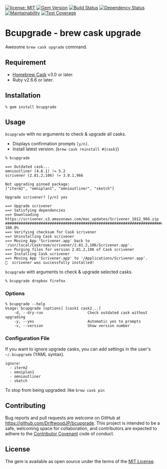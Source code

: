 [![license: MIT](https://img.shields.io/github/license/mashape/apistatus.svg)](LICENSE.txt)
[![Gem Version](https://badge.fury.io/rb/bcupgrade.svg)](https://badge.fury.io/rb/bcupgrade)
[![Build Status](https://travis-ci.org/DriftwoodJP/bcupgrade.svg?branch=master)](https://travis-ci.org/DriftwoodJP/bcupgrade)
[![Dependency Status](https://beta.gemnasium.com/badges/github.com/DriftwoodJP/bcupgrade.svg)](https://beta.gemnasium.com/projects/github.com/DriftwoodJP/bcupgrade)
[![Maintainability](https://api.codeclimate.com/v1/badges/530785088f8f43bc075b/maintainability)](https://codeclimate.com/github/DriftwoodJP/bcupgrade/maintainability)
[![Test Coverage](https://api.codeclimate.com/v1/badges/530785088f8f43bc075b/test_coverage)](https://codeclimate.com/github/DriftwoodJP/bcupgrade/test_coverage)

# Bcupgrade - brew cask upgrade

Awesome `brew cask upgrade` command.




## Requirement

- [Homebrew Cask](https://caskroom.github.io/) v3.0 or later.
- Ruby v2.6.6 or later.




## Installation

```
% gem install bcupgrade
```




## Usage

`bcupgrade` with no arguments to check & upgrade all casks. 

- Displays confirmation prompts `[y/n]`.
- Install latest version. (`brew cask reinstall #{cask}`)

```
% bcupgrade

==> Outdated cask...
omnioutliner (4.6.1) != 5.2
scrivener (2.81.2,106) != 3.0.1,966

Not upgrading pinned package:
["iterm2", "omniplan1", "omnioutliner", "sketch"]

Upgrade scrivener? [y/n] yes

==> Upgrade scrivener
==> Satisfying dependencies
==> Downloading https://scrivener.s3.amazonaws.com/mac_updates/Scrivener_1012_966.zip
######################################################################## 100.0%
==> Verifying checksum for Cask scrivener
==> Uninstalling Cask scrivener
==> Moving App 'Scrivener.app' back to '/usr/local/Caskroom/scrivener/2.81.2,106/Scrivener.app'.
==> Purging files for version 2.81.2,106 of Cask scrivener
==> Installing Cask scrivener
==> Moving App 'Scrivener.app' to '/Applications/Scrivener.app'.
🍺  scrivener was successfully installed!
```

`bcupgrade` with arguments to check & upgrade selected casks.

```
% bcupgrade dropbox firefox
```


### Options

```
% bcupgrade --help
Usage: bcupgrade [options] [cask1 cask2...]
    -d, --dry-run                    Check outdated cask without upgrading
    -y, --yes                        Automatic yes to prompts
    -v, --version                    Show version number
```


### Configuration File

If you want to ignore upgrade casks, you can add settings in the user's `~/.bcupgrade` (YAML syntax).

```
ignore:
  - iterm2
  - omniplan1
  - omnioutliner
  - sketch
```

To stop from being upgraded: like `brew cask pin`




## Contributing

Bug reports and pull requests are welcome on GitHub at https://github.com/DriftwoodJP/bcupgrade.
This project is intended to be a safe, welcoming space for collaboration, and contributors are expected to adhere to the [Contributor Covenant](http://contributor-covenant.org) code of conduct.




## License

The gem is available as open source under the terms of the [MIT License](LICENSE.txt).


